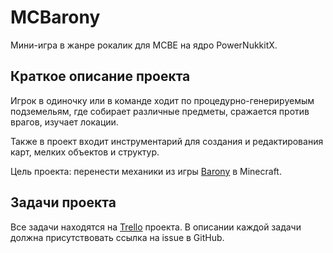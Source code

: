 # MCBarony
Мини-игра в жанре рокалик для MCBE на ядро PowerNukkitX.

## Краткое описание проекта
Игрок в одиночку или в команде ходит по процедурно-генерируемым подземельям,
где собирает различные предметы, сражается против врагов, изучает локации.

Также в проект входит инструментарий для создания и редактирования карт,
мелких объектов и структур.

Цель проекта: перенести механики из игры [Barony](https://store.steampowered.com/app/371970/Barony/)
в Minecraft.

## Задачи проекта
Все задачи находятся на [Trello](https://trello.com/b/Bb06beZG/mcbarony) проекта.
В описании каждой задачи должна присутствовать ссылка на issue в GitHub.
